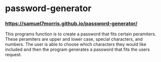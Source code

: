 # password-generator 
### https://samuel7morris.github.io/password-generator/

This programs function is to create a password that fits certain peramiters. These peramiters are upper and lower case, special characters, and numbers.  The user is able to choose which characters they would like included and then the program generates a password that fits the users request. 
